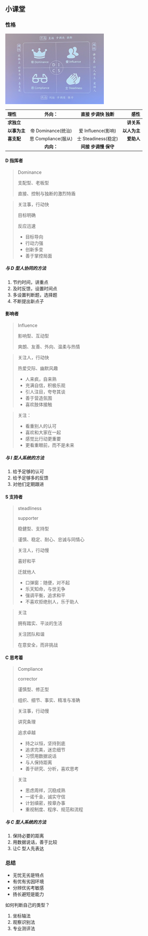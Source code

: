 ## 小课堂

### 性格

<img src="../../assets/image-20210301165513318.png" alt="image-20210301165513318" style="zoom:50%;" />



| 理性         |       外向：        |   直接 步调快 独断   |         感性 |
| :----------- | :-----------------: | :------------------: | -----------: |
| **求独立**   |                     |                      |   **讲关系** |
| **以事为主** | 帝 Dominance(统治)  |  爱 Influence(影响)  | **以人为主** |
| **喜支配**   | 思 Compliance(服从) | 士 Steadiness(稳定)  |   **爱助人** |
|              |     **内向：**      | **间接 步调慢 保守** |              |



#### D 指挥者

> Dominance
>
> 支配型、老板型
>
> 直接、控制与独断的激烈特盾



> 关注事，行动快
>
> 目标明确
>
> 反应迅速
>
> 
>
> - 目标导向
> - 行动力强
> - 创新多变
> - 善于掌控局面



##### 与 D 型人协同的方法

1. 节约时间，讲重点
2. 及时反馈，设置时间点
3. 多设置判断题，选择题
4. 不断提出新点子



#### 影响者

> Influence
>
> 影响型、互动型
>
> 爽朗、友善、外向、温柔与热情



> 关注人，行动快
>
> 热爱交际、幽默风趣
>
> 
>
> - 人来疯，自来熟
> - 充满自信，积极乐观
> - 引人注目，夸夸其谈
> - 善于营造氛围
> - 喜欢肢体接触



> 关注：
>
> - 看重别人的认可
> - 喜欢和大家在一起
> - 感觉比行动更重要
> - 更看重眼前，而不是未来



##### 与 I 型人系统的方法

1. 给予足够的认可
2. 给予足够多的反馈
3. 对他们定期跟进



#### S 支持者

> steadliness
>
> supporter
>
> 稳健型、支持型
>
> 谨慎、稳定、耐心、忠诚与同情心



> 关注人，行动慢
>
> 喜好和平
>
> 迁就他人
>
> - 口弹窗：随便，对不起
> - 乐天知命，与世无争
> - 强调平衡，追求和平
> - 不喜欢拒绝别人，乐于助人



> 关注
>
> 拥有踏实、平淡的生活
>
> 关注团队和谐
>
> 在意安全，而非挑战



#### C 思考着

> Compliance
>
> corrector
>
> 谨慎型、修正型
>
> 组织、细节、事实、精准与准确



> 关注事，行动慢
>
> 讲究条理
>
> 追求卓越
>
> - 持之以恒，坚持到底
> - 追求完美，迷恋细节
> - 习惯用数据说话
> - 与人保持距离
> - 善于研究、分析，喜欢思考



> 关注
>
> - 思虑周祥，沉稳成熟
> - 一诺千金，诚实守信
> - 计划缜密，按章办事
> - 重视制度、程序、规范和流程



##### 与 C 型人系统的方法

1. 保持必要的距离
2. 用数据说话，善于比较
3. 让C 型人先表达



### 总结

- 无忧无劣是特点
- 有优有劣因环境
- 分辨优劣考敏感
- 扬长避短是能力

如何判断自己的类型？

1. 坐标轴法
2. 观察识别法
3. 专业测评法

